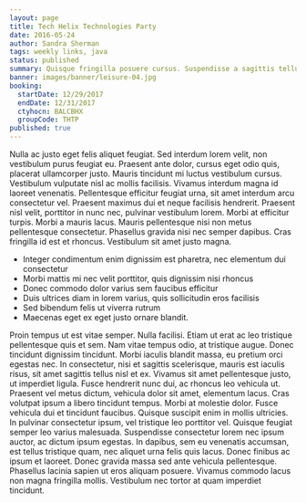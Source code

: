 ```yaml
---
layout: page
title: Tech Helix Technologies Party
date: 2016-05-24
author: Sandra Sherman
tags: weekly links, java
status: published
summary: Quisque fringilla posuere cursus. Suspendisse a sagittis tellus.
banner: images/banner/leisure-04.jpg
booking:
  startDate: 12/29/2017
  endDate: 12/31/2017
  ctyhocn: BALCBHX
  groupCode: THTP
published: true
---
```

Nulla ac justo eget felis aliquet feugiat. Sed interdum lorem velit, non vestibulum purus feugiat eu. Praesent ante dolor, cursus eget odio quis, placerat ullamcorper justo. Mauris tincidunt mi luctus vestibulum cursus. Vestibulum vulputate nisl ac mollis facilisis. Vivamus interdum magna id laoreet venenatis. Pellentesque efficitur feugiat urna, sit amet interdum arcu consectetur vel. Praesent maximus dui et neque facilisis hendrerit. Praesent nisl velit, porttitor in nunc nec, pulvinar vestibulum lorem. Morbi at efficitur turpis. Morbi a mauris lacus. Mauris pellentesque nisi non metus pellentesque consectetur. Phasellus gravida nisi nec semper dapibus. Cras fringilla id est et rhoncus. Vestibulum sit amet justo magna.

* Integer condimentum enim dignissim est pharetra, nec elementum dui consectetur
* Morbi mattis mi nec velit porttitor, quis dignissim nisi rhoncus
* Donec commodo dolor varius sem faucibus efficitur
* Duis ultrices diam in lorem varius, quis sollicitudin eros facilisis
* Sed bibendum felis ut viverra rutrum
* Maecenas eget ex eget justo ornare blandit.

Proin tempus ut est vitae semper. Nulla facilisi. Etiam ut erat ac leo tristique pellentesque quis et sem. Nam vitae tempus odio, at tristique augue. Donec tincidunt dignissim tincidunt. Morbi iaculis blandit massa, eu pretium orci egestas nec. In consectetur, nisi et sagittis scelerisque, mauris est iaculis risus, sit amet sagittis tellus nisl et ex. Vivamus sit amet pellentesque justo, ut imperdiet ligula. Fusce hendrerit nunc dui, ac rhoncus leo vehicula ut.
Praesent vel metus dictum, vehicula dolor sit amet, elementum lacus. Cras volutpat ipsum a libero tincidunt tempus. Morbi at molestie dolor. Fusce vehicula dui et tincidunt faucibus. Quisque suscipit enim in mollis ultricies. In pulvinar consectetur ipsum, vel tristique leo porttitor vel. Quisque feugiat semper leo varius malesuada. Suspendisse consectetur lorem nec ipsum auctor, ac dictum ipsum egestas. In dapibus, sem eu venenatis accumsan, est tellus tristique quam, nec aliquet urna felis quis lacus. Donec finibus ac ipsum et laoreet. Donec gravida massa sed ante vehicula pellentesque. Phasellus lacinia sapien ut eros aliquam posuere. Vivamus commodo lacus non magna fringilla mollis. Vestibulum nec tortor at quam imperdiet tincidunt.
